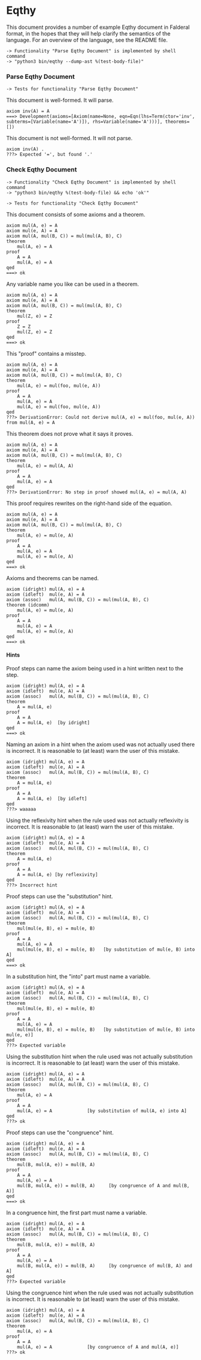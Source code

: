 Eqthy
=====

This document provides a number of example Eqthy document in
Falderal format, in the hopes that they will help clarify
the semantics of the language.
For an overview of the language, see the README file.

    -> Functionality "Parse Eqthy Document" is implemented by shell command
    -> "python3 bin/eqthy --dump-ast %(test-body-file)"

### Parse Eqthy Document

    -> Tests for functionality "Parse Eqthy Document"

This document is well-formed.  It will parse.

    axiom inv(A) = A
    ===> Development(axioms=[Axiom(name=None, eqn=Eqn(lhs=Term(ctor='inv', subterms=[Variable(name='A')]), rhs=Variable(name='A')))], theorems=[])

This document is not well-formed.  It will not parse.

    axiom inv(A) .
    ???> Expected '=', but found '.'

### Check Eqthy Document

    -> Functionality "Check Eqthy Document" is implemented by shell command
    -> "python3 bin/eqthy %(test-body-file) && echo 'ok'"

    -> Tests for functionality "Check Eqthy Document"

This document consists of some axioms and a theorem.

    axiom mul(A, e) = A
    axiom mul(e, A) = A
    axiom mul(A, mul(B, C)) = mul(mul(A, B), C)
    theorem
        mul(A, e) = A
    proof
        A = A
        mul(A, e) = A
    qed
    ===> ok

Any variable name you like can be used in a theorem.

    axiom mul(A, e) = A
    axiom mul(e, A) = A
    axiom mul(A, mul(B, C)) = mul(mul(A, B), C)
    theorem
        mul(Z, e) = Z
    proof
        Z = Z
        mul(Z, e) = Z
    qed
    ===> ok

This "proof" contains a misstep.

    axiom mul(A, e) = A
    axiom mul(e, A) = A
    axiom mul(A, mul(B, C)) = mul(mul(A, B), C)
    theorem
        mul(A, e) = mul(foo, mul(e, A))
    proof
        A = A
        mul(A, e) = A
        mul(A, e) = mul(foo, mul(e, A))
    qed
    ???> DerivationError: Could not derive mul(A, e) = mul(foo, mul(e, A)) from mul(A, e) = A

This theorem does not prove what it says it proves.

    axiom mul(A, e) = A
    axiom mul(e, A) = A
    axiom mul(A, mul(B, C)) = mul(mul(A, B), C)
    theorem
        mul(A, e) = mul(A, A)
    proof
        A = A
        mul(A, e) = A
    qed
    ???> DerivationError: No step in proof showed mul(A, e) = mul(A, A)

This proof requires rewrites on the right-hand side of the equation.

    axiom mul(A, e) = A
    axiom mul(e, A) = A
    axiom mul(A, mul(B, C)) = mul(mul(A, B), C)
    theorem
        mul(A, e) = mul(e, A)
    proof
        A = A
        mul(A, e) = A
        mul(A, e) = mul(e, A)
    qed
    ===> ok

Axioms and theorems can be named.

    axiom (idright) mul(A, e) = A
    axiom (idleft)  mul(e, A) = A
    axiom (assoc)   mul(A, mul(B, C)) = mul(mul(A, B), C)
    theorem (idcomm)
        mul(A, e) = mul(e, A)
    proof
        A = A
        mul(A, e) = A
        mul(A, e) = mul(e, A)
    qed
    ===> ok

#### Hints

Proof steps can name the axiom being used in a hint written next to
the step.

    axiom (idright) mul(A, e) = A
    axiom (idleft)  mul(e, A) = A
    axiom (assoc)   mul(A, mul(B, C)) = mul(mul(A, B), C)
    theorem
        A = mul(A, e)
    proof
        A = A
        A = mul(A, e)  [by idright]
    qed
    ===> ok

Naming an axiom in a hint when the axiom used was not actually used there
is incorrect.  It is reasonable to (at least) warn the user of this mistake.

    axiom (idright) mul(A, e) = A
    axiom (idleft)  mul(e, A) = A
    axiom (assoc)   mul(A, mul(B, C)) = mul(mul(A, B), C)
    theorem
        A = mul(A, e)
    proof
        A = A
        A = mul(A, e)  [by idleft]
    qed
    ???> waaaaa

Using the reflexivity hint when the rule used was not actually reflexivity
is incorrect.  It is reasonable to (at least) warn the user of this mistake.

    axiom (idright) mul(A, e) = A
    axiom (idleft)  mul(e, A) = A
    axiom (assoc)   mul(A, mul(B, C)) = mul(mul(A, B), C)
    theorem
        A = mul(A, e)
    proof
        A = A
        A = mul(A, e) [by reflexivity]
    qed
    ???> Incorrect hint

Proof steps can use the "substitution" hint.

    axiom (idright) mul(A, e) = A
    axiom (idleft)  mul(e, A) = A
    axiom (assoc)   mul(A, mul(B, C)) = mul(mul(A, B), C)
    theorem
        mul(mul(e, B), e) = mul(e, B)
    proof
        A = A
        mul(A, e) = A
        mul(mul(e, B), e) = mul(e, B)   [by substitution of mul(e, B) into A]
    qed
    ===> ok

In a substitution hint, the "into" part must name a variable.

    axiom (idright) mul(A, e) = A
    axiom (idleft)  mul(e, A) = A
    axiom (assoc)   mul(A, mul(B, C)) = mul(mul(A, B), C)
    theorem
        mul(mul(e, B), e) = mul(e, B)
    proof
        A = A
        mul(A, e) = A
        mul(mul(e, B), e) = mul(e, B)   [by substitution of mul(e, B) into mul(e, e)]
    qed
    ???> Expected variable

Using the substitution hint when the rule used was not actually substitution
is incorrect.  It is reasonable to (at least) warn the user of this mistake.

    axiom (idright) mul(A, e) = A
    axiom (idleft)  mul(e, A) = A
    axiom (assoc)   mul(A, mul(B, C)) = mul(mul(A, B), C)
    theorem
        mul(A, e) = A
    proof
        A = A
        mul(A, e) = A             [by substitution of mul(A, e) into A]
    qed
    ???> ok

Proof steps can use the "congruence" hint.

    axiom (idright) mul(A, e) = A
    axiom (idleft)  mul(e, A) = A
    axiom (assoc)   mul(A, mul(B, C)) = mul(mul(A, B), C)
    theorem
        mul(B, mul(A, e)) = mul(B, A)
    proof
        A = A
        mul(A, e) = A
        mul(B, mul(A, e)) = mul(B, A)     [by congruence of A and mul(B, A)]
    qed
    ===> ok

In a congruence hint, the first part must name a variable.

    axiom (idright) mul(A, e) = A
    axiom (idleft)  mul(e, A) = A
    axiom (assoc)   mul(A, mul(B, C)) = mul(mul(A, B), C)
    theorem
        mul(B, mul(A, e)) = mul(B, A)
    proof
        A = A
        mul(A, e) = A
        mul(B, mul(A, e)) = mul(B, A)     [by congruence of mul(B, A) and A]
    qed
    ???> Expected variable

Using the congruence hint when the rule used was not actually substitution
is incorrect.  It is reasonable to (at least) warn the user of this mistake.

    axiom (idright) mul(A, e) = A
    axiom (idleft)  mul(e, A) = A
    axiom (assoc)   mul(A, mul(B, C)) = mul(mul(A, B), C)
    theorem
        mul(A, e) = A
    proof
        A = A
        mul(A, e) = A             [by congruence of A and mul(A, e)]
    ???> ok
